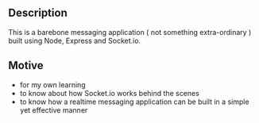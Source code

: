 ## Description
This is a barebone messaging application ( not something extra-ordinary ) built using Node, Express and Socket.io.

## Motive 
- for my own learning 
- to know about how Socket.io works behind the scenes
- to know how a realtime messaging application can be built in a simple yet effective manner
